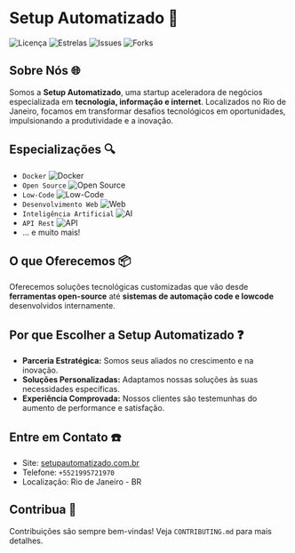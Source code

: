 # Setup Automatizado 🚀

![Licença](https://img.shields.io/github/license/guilhermejansen/aula-whatsapp-openai)
![Estrelas](https://img.shields.io/github/stars/guilhermejansen/aula-whatsapp-openai)
![Issues](https://img.shields.io/github/issues/guilhermejansen/aula-whatsapp-openai)
![Forks](https://img.shields.io/github/forks/guilhermejansen/aula-whatsapp-openai)

## Sobre Nós 🌐

Somos a **Setup Automatizado**, uma startup aceleradora de negócios especializada em **tecnologia, informação e internet**. Localizados no Rio de Janeiro, focamos em transformar desafios tecnológicos em oportunidades, impulsionando a produtividade e a inovação.

## Especializações 🔍

- `Docker` ![Docker](https://img.shields.io/badge/-Docker-0db7ed?style=flat-square&logo=Docker)
- `Open Source` ![Open Source](https://img.shields.io/badge/-OpenSource-3DA639?style=flat-square&logo=OpenSourceInitiative)
- `Low-Code` ![Low-Code](https://img.shields.io/badge/-LowCode-005571?style=flat-square)
- `Desenvolvimento Web` ![Web](https://img.shields.io/badge/-WebDevelopment-61DAFB?style=flat-square&logo=react)
- `Inteligência Artificial` ![AI](https://img.shields.io/badge/-AI-FF6F00?style=flat-square&logo=TensorFlow)
- `API Rest` ![API](https://img.shields.io/badge/-APIRest-026E00?style=flat-square&logo=Swagger)
- ... e muito mais!

## O que Oferecemos 📦

Oferecemos soluções tecnológicas customizadas que vão desde **ferramentas open-source** até **sistemas de automação code e lowcode** desenvolvidos internamente.

## Por que Escolher a Setup Automatizado ❓

- **Parceria Estratégica:** Somos seus aliados no crescimento e na inovação.
- **Soluções Personalizadas:** Adaptamos nossas soluções às suas necessidades específicas.
- **Experiência Comprovada:** Nossos clientes são testemunhas do aumento de performance e satisfação.

## Entre em Contato ☎️

- Site: [setupautomatizado.com.br](https://setupautomatizado.com.br)
- Telefone: `+5521995721970`
- Localização: Rio de Janeiro - BR

## Contribua 🤝

Contribuições são sempre bem-vindas! Veja `CONTRIBUTING.md` para mais detalhes.
